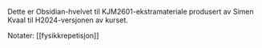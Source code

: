 Dette er Obsidian-hvelvet til KJM2601-ekstramateriale produsert av Simen Kvaal til H2024-versjonen av kurset.

Notater:
[[fysikkrepetisjon]]
